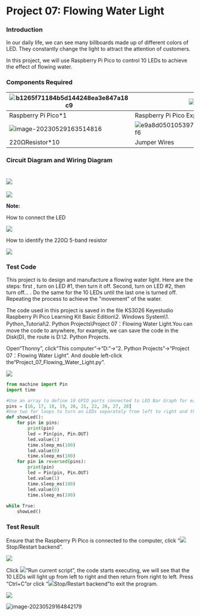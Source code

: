 # Project 07: Flowing Water Light

### **Introduction**

In our daily life, we can see many billboards made up of different colors of LED. They constantly change the light to attract the attention of customers. 

In this project, we will use Raspberry Pi Pico to control 10 LEDs to achieve the effect of flowing water.

### **Components Required**

| ![b1265f71184b5d144248ea3e847a18c9](media/b1265f71184b5d144248ea3e847a18c9.jpeg) | ![](media/bbed91c0b45fcafc7e7163bfeabf68f9-16853492486556.png) | ![e380dd26e4825be9a768973802a55fe6](media/e380dd26e4825be9a768973802a55fe6.png) | ![3ec5906fad2172708d449390140f55e6](media/3ec5906fad2172708d449390140f55e6.png) |
| ------------------------------------------------------------ | ------------------------------------------------------------ | ------------------------------------------------------------ | ------------------------------------------------------------ |
| Raspberry Pi Pico*1                                          | Raspberry Pi Pico Expansion Board*1                          | Breadboard*1                                                 | Red LED*10                                                   |
| ![image-20230529163514816](media/image-20230529163514816.png) | ![e9a8d050105397bb183512fb4ffdd2f6](media/e9a8d050105397bb183512fb4ffdd2f6.png) | ![](media/7dcbd02995be3c142b2f97df7f7c03ce-168534973856512.png) |                                                              |
| 220ΩResistor*10                                              | Jumper Wires                                                 | USB Cable*1                                                  |                                                              |

### **Circuit Diagram and Wiring Diagram**

# ![](/media/e6f92039d131685369db2d1ac2c30267.png)

![](/media/fc6e73a6664012c9a33262b50d6e256f.png)

**Note:**

How to connect the LED

![](/media/42ff6f405dfa128593827de5aa03e94b.png)

How to identify the 220Ω 5-band resistor

![](/media/55c0199544e9819328f6d5778f10d7d0.png)

### **Test Code**

This project is to design and manufacture a flowing water light. Here are the steps: first , turn on LED #1, then turn it off. Second, turn on LED #2, then turn off... . Do the same for the 10 LEDs until the last one is turned off. Repeating the process to achieve the "movement" of the water.

The code used in this project is saved in the file KS3026 Keyestudio Raspberry Pi Pico Learning Kit Basic Edition\2. Windows  System\1. Python_Tutorial\2. Python Projects\Project 07：Flowing Water Light.You can move the code to anywhere, for example, we can save the code in the Disk(D), the route is D:\2. Python Projects.

Open“Thonny”, click“This computer”→“D:”→“2. Python Projects”→“Project 07：Flowing Water Light”. And double left-click the“Project_07_Flowing_Water_Light.py”.

![](/media/a923fafe77f629ea8288ec40b52a6059.png)

```python
from machine import Pin
import time

#Use an array to define 10 GPIO ports connected to LED Bar Graph for easier operation.
pins = [16, 17, 18, 19, 20, 21, 22, 26, 27, 28]
#Use two for loops to turn on LEDs separately from left to right and then back from right to left
def showLed():
    for pin in pins:
        print(pin)
        led = Pin(pin, Pin.OUT)
        led.value(1)
        time.sleep_ms(100)
        led.value(0)
        time.sleep_ms(100)        
    for pin in reversed(pins):
        print(pin)
        led = Pin(pin, Pin.OUT)
        led.value(1)
        time.sleep_ms(100)
        led.value(0)
        time.sleep_ms(100)
          
while True:
    showLed()
```

### **Test Result**

Ensure that the Raspberry Pi Pico is connected to the computer, click “![](/media/27451c8a9c13e29d02bc0f5831cfaf1f.png)Stop/Restart backend”.

![](/media/b908750521d4d2b64c55751825916a7e.png)

Click ![](/media/da852227207616ccd9aff28f19e02690.png)“Run current script”, the code starts executing, we will see that the 10 LEDs will light up from left to right and then return from right to left. Press “Ctrl+C”or click “![](/media/27451c8a9c13e29d02bc0f5831cfaf1f.png)Stop/Restart backend”to exit the program.

![](/media/c9814fae261b7f8c9d2b33938d8e6144.png)

![image-20230529164842179](media/image-20230529164842179.png)
